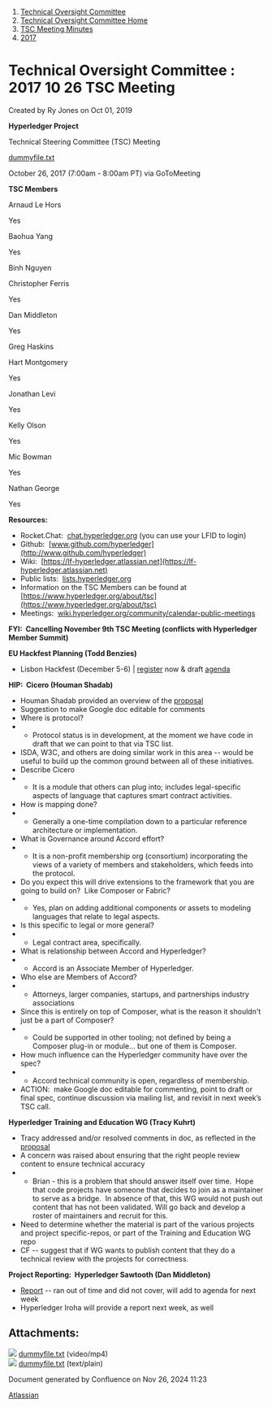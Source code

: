1. [Technical Oversight Committee](index.html)
2. [Technical Oversight Committee Home](Technical-Oversight-Committee-Home_21430274.html)
3. [TSC Meeting Minutes](TSC-Meeting-Minutes_21448544.html)
4. [2017](2017_21448665.html)

# Technical Oversight Committee : 2017 10 26 TSC Meeting

Created by Ry Jones on Oct 01, 2019

**Hyperledger Project**

Technical Steering Committee (TSC) Meeting

[dummyfile.txt](#)

October 26, 2017 (7:00am - 8:00am PT) via GoToMeeting

**TSC Members**

Arnaud Le Hors

Yes

Baohua Yang

Yes

Binh Nguyen

Christopher Ferris

Yes

Dan Middleton

Yes

Greg Haskins

Hart Montgomery

Yes

Jonathan Levi

Yes

Kelly Olson

Yes

Mic Bowman

Yes

Nathan George

Yes

**Resources:**

- Rocket.Chat:  [chat.hyperledger.org](http://chat.hyperledger.org/) (you can use your LFID to login)
- Github:  [www.github.com/hyperledger](http://www.github.com/hyperledger)
- Wiki:  [https://lf-hyperledger.atlassian.net](https://lf-hyperledger.atlassian.net)
- Public lists:  [lists.hyperledger.org](http://lists.hyperledger.org)
- Information on the TSC Members can be found at [https://www.hyperledger.org/about/tsc](https://www.hyperledger.org/about/tsc)
- Meetings:  [wiki.hyperledger.org/community/calendar-public-meetings](http://wiki.hyperledger.org/community/calendar-public-meetings)

**FYI:  Cancelling November 9th TSC Meeting (conflicts with Hyperledger Member Summit)**

**EU Hackfest Planning (Todd Benzies)**

- Lisbon Hackfest (December 5-6) | [register](https://www.regonline.com/hyperledgerhackfestdecember2017) now &amp; draft [agenda](https://docs.google.com/document/d/1DZKPwb0ztJ0D1jpZF4gXIGp6ZHAL_v-3bRVDGVHJsYY/edit)

**HIP:  Cicero (Houman Shadab)**

- Houman Shadab provided an overview of the [proposal](https://lists.hyperledger.org/pipermail/hyperledger-tsc/2017-October/001197.html)
- Suggestion to make Google doc editable for comments
- Where is protocol?
- - Protocol status is in development, at the moment we have code in draft that we can point to that via TSC list.
- ISDA, W3C, and others are doing similar work in this area -- would be useful to build up the common ground between all of these initiatives.
- Describe Cicero
- - It is a module that others can plug into; includes legal-specific aspects of language that captures smart contract activities.
- How is mapping done?
- - Generally a one-time compilation down to a particular reference architecture or implementation.
- What is Governance around Accord effort?
- - It is a non-profit membership org (consortium) incorporating the views of a variety of members and stakeholders, which feeds into the protocol.
- Do you expect this will drive extensions to the framework that you are going to build on?  Like Composer or Fabric?
- - Yes, plan on adding additional components or assets to modeling languages that relate to legal aspects.
- Is this specific to legal or more general?
- - Legal contract area, specifically.
- What is relationship between Accord and Hyperledger?
- - Accord is an Associate Member of Hyperledger.
- Who else are Members of Accord?
- - Attorneys, larger companies, startups, and partnerships industry associations
- Since this is entirely on top of Composer, what is the reason it shouldn't just be a part of Composer?
- - Could be supported in other tooling; not defined by being a Composer plug-in or module… but one of them is Composer.
- How much influence can the Hyperledger community have over the spec?
- - Accord technical community is open, regardless of membership.
- ACTION:  make Google doc editable for commenting, point to draft or final spec, continue discussion via mailing list, and revisit in next week’s TSC call.

**Hyperledger Training and Education WG (Tracy Kuhrt)**

- Tracy addressed and/or resolved comments in doc, as reflected in the [proposal](https://docs.google.com/document/d/1V2X9A2yTdHNbI1v3itspjisWashMOabHXWbxMEZFs90)
- A concern was raised about ensuring that the right people review content to ensure technical accuracy
- - Brian - this is a problem that should answer itself over time.  Hope that code projects have someone that decides to join as a maintainer to serve as a bridge.  In absence of that, this WG would not push out content that has not been validated. Will go back and develop a roster of maintainers and recruit for this.
- Need to determine whether the material is part of the various projects and project specific-repos, or part of the Training and Education WG repo
- CF -- suggest that if WG wants to publish content that they do a technical review with the projects for correctness.

**Project Reporting:  Hyperledger Sawtooth (Dan Middleton)**

- [Report](https://lf-hyperledger.atlassian.netgroups/tsc/project-updates/sawtooth-2017-oct) -- ran out of time and did not cover, will add to agenda for next week
- Hyperledger Iroha will provide a report next week, as well

## Attachments:

![](images/icons/bullet_blue.gif) [dummyfile.txt](attachments/21433391/21457584.txt) (video/mp4)  
![](images/icons/bullet_blue.gif) [dummyfile.txt](attachments/21433391/21448707.txt) (text/plain)

Document generated by Confluence on Nov 26, 2024 11:23

[Atlassian](http://www.atlassian.com/)
